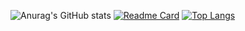 ![Anurag's GitHub stats](https://github-readme-stats.vercel.app/api?username=JonesAshbur&show_icons=true&theme=onedark)
[![Readme Card](https://github-readme-stats.vercel.app/api/pin/?username=JonesAshbur&repo=go_Learning&show_owner=true)](https://github.com/anuraghazra/github-readme-stats)
[![Top Langs](https://github-readme-stats.vercel.app/api/top-langs/?username=JonesAshbur)](https://github.com/anuraghazra/github-readme-stats)
